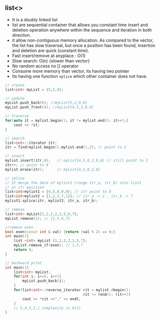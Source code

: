 ## list<> ##
- It is a doubly linked list
- list are sequential container that allows you constant time insert and deletion operation anywhere within the sequence and iteration in both direction.
- it allow non-contiguous memory allocation. As compared to the vector, the list has slow traversal, but once a position has been found, insertion and deletion are quick (constant time).
- Fast insert/remove at anyplace : O(1)
- Slow search: O(n) {slower than vector}
- No random access no [] operator
- Consume more memory than vector, its having two pointer
- Its having one function `splice` which other container does not have.

```cpp
// create
list<int> myList = {5,2,9};

// update
myList.push_back(6); //myList{5,2,9,6}
myList.push_front(4); //myList{4,5,2,9,6}

// traverse
for(auto it = mylist.begin(); it != mylist.end(); it++);{
    cout << *it;
}

// search
list<int>::iterator itr;
itr = find(mylist.begin(),mylist.end(),2); // point to 2

// insert
mylist.insert(itr,8);   // myList{4,5,8,2,9,6} // still point to 2
itr++; // point to 9
mylist.erase(itr);      // myList{4,5,8,2,6}

// splice 
// It merge the data of mylist1 (range itr_a, itr_b) into list1
// at itr position
list<int>mylist1 = {4,5,8,9,6}; // itr point to 8
list<int>mylist2 = {1,2,3,7,12}; // itr_a -> 2 , itr_b -> 7
mylist1.splice(itr, mylist2, itr_a, itr_b);

// remove
list<int> myList{1,2,2,2,2,5,6,7};
myList.remove(2); // {1,5,6,7}

//remove even
bool even(const int & val) {return (val % 2) == 0;}
int main(){
    list <int> myList {1,2,2,2,2,5,7};
    myList.remove_if(even); // 1,5,7
    return 0;
}

// backward print
int main(){
    list<int> myList;
    for(int i; i<=5; i++){
        myList.push_back(i);
    }
    for(list<int>::reverse_iterator rit = mylist.rbegin(); 
                                    rit != rend(); rit++){
        cout << *rit <<"," << endl;
    }
    // 5,4,3,2,1 complexity is O(1)
}
```

